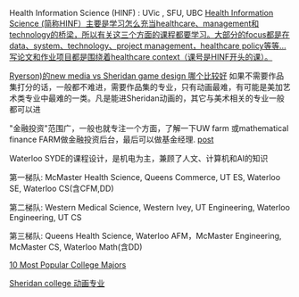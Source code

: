 Health Information Science (HINF) : UVic , SFU, UBC 
[Health Information Science (简称HINF）主要是学习怎么充当healthcare、management和technology的桥梁，所以有关这三个方面的课程都要学习。大部分的focus都是在data、system、technology、project management，healthcare policy等等… 写论文和作业项目都是围绕着healthcare context（课号是HINF开头的课）。](http://xhslink.com/dCLURn)

[Ryerson)的new media vs Sheridan game design 哪个比较好](https://www.rolia.net/f/topic.php?f=0&t=1273283)
如果不需要作品集打分的话，一般都不难进，需要作品集的专业，只有动画最难，有可能是美加艺术类专业中最难的一类。凡是能进Sheridan动画的，其它与美术相关的专业一般都可以进

"金融投资"范围广，一般也就专注一个方面，了解一下UW farm 或mathematical finance
FARM做金融投资后台，最后可以做基金经理. [post](https://www.rolia.net/f/topic.php?f=0&t=1276806)

Waterloo SYDE的课程设计，是机电为主，兼顾了人文、计算机和AI的知识


第一梯队: McMaster Health Science, Queens Commerce, UT ES, Waterloo SE, Waterloo CS(含CFM,DD)

第二梯队: Western Medical Science, Western Ivey, UT Engineering, Waterloo Engineering, UT CS

第三梯队: Queens Health Science, Waterloo AFM，McMaster Engineering, McMaster CS, Waterloo Math(含DD)


[10 Most Popular College Majors](https://www.coursera.org/articles/most-popular-college-majors)

[Sheridan college 动画专业](https://www.zhihu.com/question/21014222)
